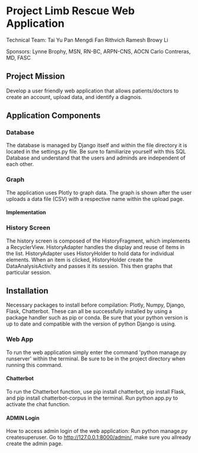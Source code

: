 # Project Limb Rescue Web Application

Technical Team:
Tai Yu Pan
Mengdi Fan
Rithvich Ramesh
Browy Li 

Sponsors:
Lynne Brophy, MSN, RN-BC, ARPN-CNS, AOCN
Carlo Contreras, MD, FASC

## Project Mission
Develop a user friendly web application that allows patients/doctors to create an account, upload data, and identify a diagnois.
## Application Components

### Database
The database is managed by Django itself and within the file directory it is located in the settings.py file. Be sure to familiarize yourself with this SQL Database and understand that the users and adminds are independent of each other.

### Graph

The application uses Plotly to graph data. The graph is shown after the user uploads a data file (CSV) with a respective name within the upload page.

#### Implementation


### History Screen

The history screen is composed of the HistoryFragment, which implements a RecyclerView. HistoryAdapter handles the display and reuse of items in the list. HistoryAdapter uses HistoryHolder to hold data for individual elements.
When an item is clicked, HistoryHolder create the DataAnalysisActivity and passes it its session. This then graphs that particular session.


## Installation

Necessary packages to install before compilation: Plotly, Numpy, Django, Flask, Chatterbot. These can all be successfully installed by using a package handler such as pip or conda. Be sure that your python version is up to date and compatible with the version of python Django is using. 

### Web App

To run the web application simply enter the command 'python manage.py runserver' within the terminal. Be sure to be in the project directory when running this command.

#### Chatterbot

To run the Chatterbot function, use pip install chatterbot, pip install Flask, and pip install chatterbot-corpus in the terminal. Run python app.py to activate the chat function.

#### ADMIN Login

How to access admin login of the web application: Run python manage.py createsuperuser. Go to http://127.0.0.1:8000/admin/, make sure you allready create the admin page.
